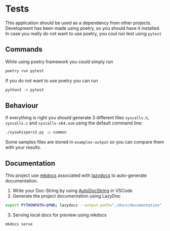 # Tests
This application should be used as a dependency from other projects. Development has been made using poetry, so you should have it installed.  
In case you really do not want to use poetry, you coul run test using `pytest` 

## Commands
While using poetry framework you could simply run
```bash
poetry run pytest
```

If you do not want to use poetry you can run
```bash
python3 -m pytest
```

## Behaviour
If everything is right you should generate 3 different files `syscalls.h`, `syscalls.c` and `syscalls-x64.asm` using the default command line:
```bash
./syswhispers3.py -p common
```

Some samples files are stored in `examples-output` so you can compare them with your results.

## Documentation
This project use [mkdocs](https://www.mkdocs.org/getting-started/) associated with [lazydocs](https://github.com/ml-tooling/lazydocs) to auto-generate documentation.  

1. Write your Doc-String by using [AutoDocString](https://marketplace.visualstudio.com/items?itemName=njpwerner.autodocstring) in VSCode
2. Generate the project documentation using LazyDoc
```sh
export PYTHONPATH=$PWD; lazydocs --output-path="./docs/documentation" --overview-file="README.md" --src-base-url="https://github.com/klezVirus/SysWhispers3/blob/master" syswhispers3/
```
3. Serving local docs for preview using mkdocs
```sh
mkdocs serve
```